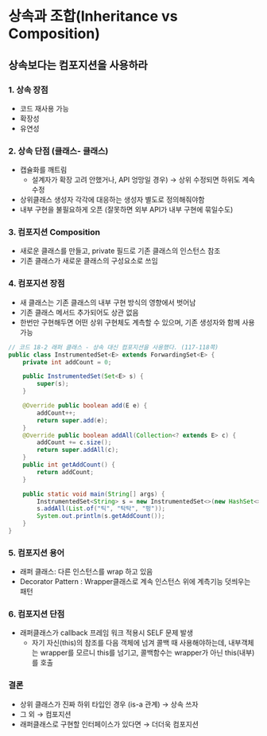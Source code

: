 # 상속과 조합(Inheritance vs Composition)

## 상속보다는 컴포지션을 사용하라

### 1. 상속 장점

- 코드 재사용 가능
- 확장성
- 유연성

### 2. 상속 단점 (클래스- 클래스)

- 캡슐화를 깨트림
    - 설계자가 확장 고려 안했거나, API 엉망일 경우) → 상위 수정되면 하위도 계속 수정
- 상위클래스 생성자 각각에 대응하는 생성자 별도로 정의해줘야함
- 내부 구현을 불필요하게 오픈 (잘못하면 외부 API가 내부 구현에 묶일수도)

### 3. 컴포지션 Composition

- 새로운 클래스를 만들고, private 필드로 기존 클래스의 인스턴스 참조
- 기존 클래스가 새로운 클래스의 구성요소로 쓰임

### 4. 컴포지션 장점

- 새 클래스는 기존 클래스의 내부 구현 방식의 영향에서 벗어남
- 기존 클래스 메서드 추가되어도 상관 없음
- 한번만 구현해두면 어떤 상위 구현체도 계측할 수 있으며, 기존 생성자와 함께 사용가능

```java
// 코드 18-2 래퍼 클래스 - 상속 대신 컴포지션을 사용했다. (117-118쪽)
public class InstrumentedSet<E> extends ForwardingSet<E> {
    private int addCount = 0;

    public InstrumentedSet(Set<E> s) {
        super(s);
    }

    @Override public boolean add(E e) {
        addCount++;
        return super.add(e);
    }
    @Override public boolean addAll(Collection<? extends E> c) {
        addCount += c.size();
        return super.addAll(c);
    }
    public int getAddCount() {
        return addCount;
    }

    public static void main(String[] args) {
        InstrumentedSet<String> s = new InstrumentedSet<>(new HashSet<>());
        s.addAll(List.of("틱", "탁탁", "펑"));
        System.out.println(s.getAddCount());
    }
}
```

### 5. 컴포지션 용어

- 래퍼 클래스: 다른 인스턴스를 wrap 하고 있음
- Decorator Pattern : Wrapper클래스로 계속 인스턴스 위에 계측기능 덧씌우는 패턴

### 6. 컴포지션 단점

- 래퍼클래스가 callback 프레임 워크 적용시 SELF 문제 발생
    - 자기 자신(this)의 참조를 다음 객체에 넘겨 콜백 때 사용해야하는데, 내부객체는 wrapper를 모르니 this를 넘기고, 콜백함수는 wrapper가 아닌 this(내부)를 호출


### 결론

- 상위 클래스가 진짜 하위 타입인 경우 (is-a 관계) → 상속 쓰자
- 그 외 → 컴포지션
- 래퍼클래스로 구현할 인터페이스가 있다면 → 더더욱 컴포지션
